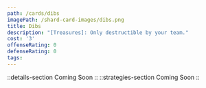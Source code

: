 ```yaml
---
path: /cards/dibs
imagePath: /shard-card-images/dibs.png
title: Dibs
description: "[Treasures]: Only destructible by your team."
cost: '3'
offenseRating: 0
defenseRating: 0
tags:
---
```

::details-section
Coming Soon
::
::strategies-section
Coming Soon
::
